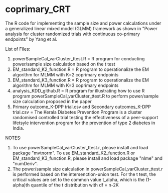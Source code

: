 # coprimary_CRT

The R code for implementing the sample size and power calculations under a generalized linear mixed model (GLMM) framework as shown in "Power analysis for cluster randomized trials with continuous co-primary endpoints" by Yang et al.

List of Files:
1) powerSampleCal_varCluster_ttest.R = R program for conducting power/sample size calculation based on the t test
2) EM_standard_K2_function.R = R program to operationalize the EM algorithm for MLMM with K=2 coprimary endpoints
3) EM_standard_K3_function.R = R program to operationalize the EM algorithm for MLMM with K=3 coprimary endpoints
4) analysis_KDD_github.R = R program for illustrating how to use R program powerSampleCal_varCluster_ttest.R to perform power/sample size calculation proposed in the paper
5) Primary outcome_K-DPP trial.csv and Secondary outcomes_K-DPP trial.csv = The Kerala Diabetes Prevention Program is a cluster randomised controlled trial testing the effectiveness of a peer-support lifetsyle intervention program for the prevention of type 2 diabetes in India.

NOTES:  
1) To use powerSampleCal_varCluster_ttest.r, please install and load package "mvtnorm". To use EM_standard_K2_function.R or EM_standard_K3_function.R, please install and load package "nlme" and "numDeriv".
2) The power/sample size calculation in powerSampleCal_varCluster_ttest.r is performed based on the intersenction-union test. For the t test, the critical values are set to the common value t_alpha, which is the (1-alpha)th quantile of the t distribution with df = n-2K
     

